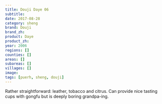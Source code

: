 ```yaml
---
title: Douji Daye 06
subtitle: 
date: 2017-08-28
category: sheng
brand: Douji
brand_zh: 
product: Daye
product_zh: 
year: 2006
regions: []
counties: []
areas: []
subareas: []
villages: []
image: 
tags: [puerh, sheng, douji]
---
```

Rather straightforward: leather, tobacco and citrus. 
Can provide nice tasting cups with gongfu but is deeply boring grandpa-ing.